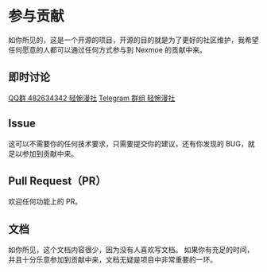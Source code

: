 # 参与贡献

如你所见的，这是一个开源的项目，开源的目的就是为了更好的社区维护，我希望任何愿意的人都可以通过任何方式参与到 Nexmoe 的贡献中来。

## 即时讨论
[QQ群 482634342 轻惋漫社](https://jq.qq.com/?_wv=1027&k=5CfKHun)
[Telegram 群组 轻惋漫社](https://t.me/chainwon)

## Issue
这可以不需要你的任何技术要求，只需要提交你的建议，还有你发现的 BUG，就足以参加到贡献中来。

## Pull Request（PR）
欢迎任何功能上的 PR。

## 文档
如你所见，这个文档内容很少，因为没有人喜欢写文档。
如果你有充足的时间，并且十分乐意参加到贡献中来，文档无疑是项目中非常重要的一环。
